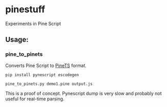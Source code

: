 # pinestuff
Experiments in Pine Script


## Usage:
### pine_to_pinets
Converts Pine Script to [PineTS](https://github.com/alaa-eddine/PineTS) format.

`pip install pynescript escodegen`

`pine_to_pinets.py demo1.pine output.js`

This is a proof of concept. Pynescript dump is very slow and probably not useful for real-time parsing.
